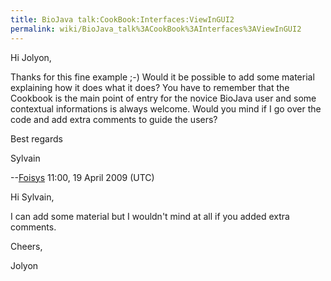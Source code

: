```yaml
---
title: BioJava talk:CookBook:Interfaces:ViewInGUI2
permalink: wiki/BioJava_talk%3ACookBook%3AInterfaces%3AViewInGUI2
---
```


Hi Jolyon,

Thanks for this fine example ;-) Would it be possible to add some
material explaining how it does what it does? You have to remember that
the Cookbook is the main point of entry for the novice BioJava user and
some contextual informations is always welcome. Would you mind if I go
over the code and add extra comments to guide the users?

Best regards

Sylvain

--[Foisys](User:Foisys "wikilink") 11:00, 19 April 2009 (UTC)

Hi Sylvain,

I can add some material but I wouldn't mind at all if you added extra
comments.

Cheers,

Jolyon

